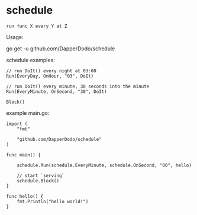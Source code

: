 # schedule

`run func X every Y at Z`

Usage:

go get -u github.com/DapperDodo/schedule


schedule examples:

	// run DoIt() every night at 03:00
	Run(EveryDay, OnHour, "03", DoIt)
	
	// run DoIt() every minute, 30 seconds into the minute
	Run(EveryMinute, OnSecond, "30", DoIt)
	
	Block()

example main.go:

	import (
		"fmt"
		
		"github.com/DapperDodo/schedule"
	)
	
	func main() {
	
		schedule.Run(schedule.EveryMinute, schedule.OnSecond, "00", hello)
	
		// start `serving`
		schedule.Block()
	}
	
	func hello() {
		fmt.Println("hello world!")
	}
